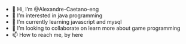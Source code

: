 - 👋 Hi, I’m @Alexandre-Caetano-eng
- 👀 I’m interested in java programming
- 🌱 I’m currently learning javascript and mysql
- 💞️ I’m looking to collaborate on learn more about game programming
- 📫 How to reach me, by here

<!---
Alexandre-Caetano-eng/Alexandre-Caetano-eng is a ✨ special ✨ repository because its `README.md` (this file) appears on your GitHub profile.
You can click the Preview link to take a look at your changes.
--->
